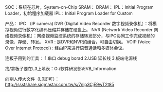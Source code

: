
SOC：系统在芯片，System-on-Chip
SRAM：
DRAM：
IPL：Initial Program Loader，初始程序加载器
IPL：Initial Program Loader for Custom


产品：
IPC （IP camera)
DVR (Digital Video Recorder 数字视频录像机）：将模拟视频进行数字化编码压缩并存储在硬盘上。
NVR (Network Video Recorder 网络视频录像机）：网络视频监控系统的存储转发部分，与IPC协同工作完成视频的录像、存储、转发。
XVR : 是DVR和NVR的组合，可自由切换。
VOIP (Voice Over Internet Protocol) : 经由IP来进行语音通话和多媒体会议。

连板子用到的工具：
1.串口 debug borad
2.USB 延长线
3.板端电源线

找/拿板子要在L3上填表：O:\软件研发部\EVB_Information

向别人传大文件（L0即可）：http://ssstshare.sigmastar.com.tw/s/7njp3CjE9wT2t85
<!--stackedit_data:
eyJoaXN0b3J5IjpbLTgwNjI2OTAyOF19
-->